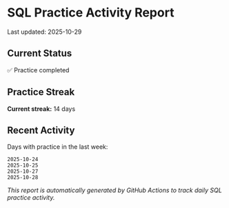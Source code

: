 # SQL Practice Activity Report

Last updated: 2025-10-29

## Current Status

✅ Practice completed

## Practice Streak

**Current streak:** 14 days

## Recent Activity

Days with practice in the last week:

```
2025-10-24
2025-10-25
2025-10-27
2025-10-28
```

*This report is automatically generated by GitHub Actions to track daily SQL practice activity.*
